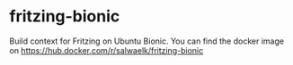 # fritzing-bionic
Build context for Fritzing on Ubuntu Bionic.
You can find the docker image on https://hub.docker.com/r/salwaelk/fritzing-bionic
